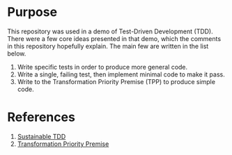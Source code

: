# Purpose
This repository was used in a demo of Test-Driven Development (TDD). There were
a few core ideas presented in that demo, which the comments in this repository
hopefully explain. The main few are written in the list below.

1. Write specific tests in order to produce more general code.
2. Write a single, failing test, then implement minimal code to make it pass.
3. Write to the Transformation Priority Premise (TPP) to produce simple code.

# References

1. [Sustainable TDD]
2. [Transformation Priority Premise]

 [Sustainable TDD]: http://www.sustainabletdd.com/
 [Transformation Priority Premise]: https://8thlight.com/blog/uncle-bob/2013/05/27/TheTransformationPriorityPremise.html